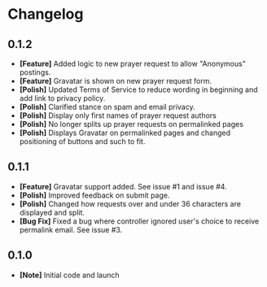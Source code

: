 # Changelog

## 0.1.2
* **[Feature]** Added logic to new prayer request to allow "Anonymous" postings.
* **[Feature]** Gravatar is shown on new prayer request form.
* **[Polish]** Updated Terms of Service to reduce wording in beginning and add link to privacy policy.
* **[Polish]** Clarified stance on spam and email privacy.
* **[Polish]** Display only first names of prayer request authors
* **[Polish]** No longer splits up prayer requests on permalinked pages
* **[Polish]** Displays Gravatar on permalinked pages and changed positioning of buttons and such to fit.

## 0.1.1

* **[Feature]** Gravatar support added. See issue #1 and issue #4.
* **[Polish]** Improved feedback on submit page.
* **[Polish]** Changed how requests over and under 36 characters are displayed and split.
* **[Bug Fix]** Fixed a bug where controller ignored user's choice to receive permalink email. See issue #3.

## 0.1.0

* **[Note]** Initial code and launch